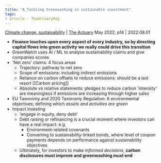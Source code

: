 ```yaml
---
title: "A_Tackling Greenwashing in sustainable investment"
tags:
- article - TheActuaryMag
---
```

[Climate change, sustainability](notes/Climate%20change,%20sustainability.md) | [The Actuary](notes/The%20Actuary.md)
May 2022, p14 | 2022.08.01 
- **Finance touches upon every aspect of every industry, so by directing capital flows into green activity we really could drive this transition**
- GreenWatch uses AI / ML to analyse sustainability claims and give companies scores 
- 'Net zero' claims: 4 focus areas
	- Trajectory: pathway to net zero 
	- Scope of emissions: including indirect emissions
	- Reliance on carbon offsets to reduce emissions: should be a last resort [[Carbon pricing]]
	- Absolute vs relative statements: pledges to reduce carbon 'intensity' are meaningless if emissions are increasing through higher sales 
- EU Taxonomy and 2020 Taxonomy Regulation: 6 environmental objectives; defining which *assets and activities are green*
- Impact investing 
	- 'engage in equity, deny debt'
	- Debt raising or refinancing is a crucial moment where investors can have a real impact: e.g.
		- Environment-related covenants
		- Converting to sustainability-linked bonds, where level of coupon payments depends on performance against sustainability objectives 
	- Ultimately, for investors to make *informed decisions*, **carbon disclosures must improve and greenwashing must end**